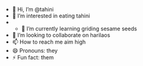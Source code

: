 - 👋 Hi, I’m @tahini
- 👀 I’m interested in eating tahini
- - 🌱 I’m currently learning griding sesame seeds
- 💞️ I’m looking to collaborate on harilaos
- 📫 How to reach me aim high
- 😄 Pronouns: they
- ⚡ Fun fact: them

<!---
tahini12/tahini12 is a ✨ special ✨ repository because its `README.md` (this file) appears on your GitHub profile.
You can click the Preview link to take a look at your changes.
--->
